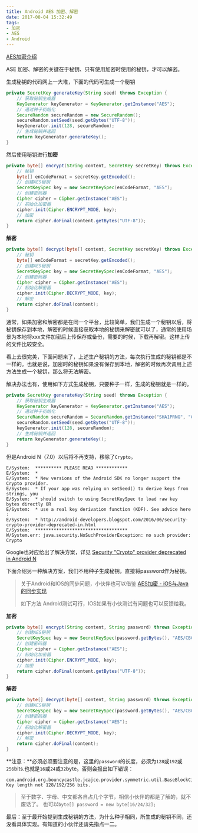 ```yaml
---
title: Android AES 加密、解密
date: 2017-08-04 15:32:49
tags: 
- 加密
- AES
- Android
---
```


[AES加密介绍](https://baike.baidu.com/item/aes/5903?fr=aladdin)

ASE 加密、解密的关键在于秘钥、只有使用加密时使用的秘钥，才可以解密。

生成秘钥的代码网上一大堆，下面的代码可生成一个秘钥

``` java
private SecretKey generateKey(String seed) throws Exception {
    // 获取秘钥生成器
    KeyGenerator keyGenerator = KeyGenerator.getInstance("AES");
    // 通过种子初始化
    SecureRandom secureRandom = new SecureRandom();
    secureRandom.setSeed(seed.getBytes("UTF-8"));
    keyGenerator.init(128, secureRandom);
    // 生成秘钥并返回
    return keyGenerator.generateKey();
}
```

然后使用秘钥进行**加密**

``` java
private byte[] encrypt(String content, SecretKey secretKey) throws Exception {
    // 秘钥
    byte[] enCodeFormat = secretKey.getEncoded();
    // 创建AES秘钥
    SecretKeySpec key = new SecretKeySpec(enCodeFormat, "AES");
    // 创建密码器
    Cipher cipher = Cipher.getInstance("AES");
    // 初始化加密器
    cipher.init(Cipher.ENCRYPT_MODE, key);
    // 加密
    return cipher.doFinal(content.getBytes("UTF-8"));
}
```

**解密**

``` java
private byte[] decrypt(byte[] content, SecretKey secretKey) throws Exception {
    // 秘钥
    byte[] enCodeFormat = secretKey.getEncoded();
    // 创建AES秘钥
    SecretKeySpec key = new SecretKeySpec(enCodeFormat, "AES");
    // 创建密码器
    Cipher cipher = Cipher.getInstance("AES");
    // 初始化解密器
    cipher.init(Cipher.DECRYPT_MODE, key);
    // 解密
    return cipher.doFinal(content);
}
```

通常，如果加密和解密都是在同一个平台，比较简单，我们生成一个秘钥以后，将秘钥保存到本地，解密的时候直接获取本地的秘钥来解密就可以了，通常的使用场景为本地将xxx文件加密后上传保存或备份，需要的时候，下载再解密。这样上传的文件比较安全。


看上去很完美，下面问题来了，上述生产秘钥的方法，每次执行生成的秘钥都是不一样的。也就是说，加密时的秘钥如果没有保存到本地，解密的时候再次调用上述方法生成一个秘钥，那么将无法解密。

解决办法也有，使用如下方式生成秘钥，只要种子一样，生成的秘钥就是一样的。

``` java
private SecretKey generateKey(String seed) throws Exception {
    // 获取秘钥生成器
    KeyGenerator keyGenerator = KeyGenerator.getInstance("AES");
    // 通过种子初始化
    SecureRandom secureRandom = SecureRandom.getInstance("SHA1PRNG", "Crypto");
    secureRandom.setSeed(seed.getBytes("UTF-8"));
    keyGenerator.init(128, secureRandom);
    // 生成秘钥并返回
    return keyGenerator.generateKey();
}
```

但是Android N（7.0）以后将不再支持，移除了`Crypto`。

``` Log
E/System:  ********** PLEASE READ ************ 
E/System:  * 
E/System:  * New versions of the Android SDK no longer support the Crypto provider.
E/System:  * If your app was relying on setSeed() to derive keys from strings, you
E/System:  * should switch to using SecretKeySpec to load raw key bytes directly OR
E/System:  * use a real key derivation function (KDF). See advice here : 
E/System:  * http://android-developers.blogspot.com/2016/06/security-crypto-provider-deprecated-in.html 
E/System:  *********************************** 
W/System.err: java.security.NoSuchProviderException: no such provider: Crypto
```

Google也对应给出了解决方案，详见 [Security "Crypto" provider deprecated in Android N](https://android-developers.googleblog.com/2016/06/security-crypto-provider-deprecated-in.html)


下面介绍另一种解决方案，我们不用种子生成秘钥，直接将password作为秘钥。

> 关于Android和IOS的同步问题，小伙伴也可以借鉴 [AES加密 - iOS与Java的同步实现](http://www.jianshu.com/p/df828a57cb8f)
>
> 如下方法 Android测试可行，IOS如果有小伙测试有问题也可以反馈给我。


**加密**

``` java
private byte[] encrypt(String content, String password) throws Exception {
    // 创建AES秘钥
    SecretKeySpec key = new SecretKeySpec(password.getBytes(), "AES/CBC/PKCS5PADDING");
    // 创建密码器
    Cipher cipher = Cipher.getInstance("AES");
    // 初始化加密器
    cipher.init(Cipher.ENCRYPT_MODE, key);
    // 加密
    return cipher.doFinal(content.getBytes("UTF-8"));
}
```
    
**解密**

``` java
private byte[] decrypt(byte[] content, String password) throws Exception {
    // 创建AES秘钥
    SecretKeySpec key = new SecretKeySpec(password.getBytes(), "AES/CBC/PKCS5PADDING");
    // 创建密码器
    Cipher cipher = Cipher.getInstance("AES");
    // 初始化解密器
    cipher.init(Cipher.DECRYPT_MODE, key);
    // 解密
    return cipher.doFinal(content);
}
```

**注意：**必须必须要注意的是，这里的`password`的长度，必须为`128`或`192`或`256`bits.也就是`16`或`24`或`32`byte。否则会报出如下错误：

``` Log
com.android.org.bouncycastle.jcajce.provider.symmetric.util.BaseBlockCipher$1: Key length not 128/192/256 bits.
```

> 至于数字、字母、中文都各自占几个字节，相信小伙伴的都是了解的，就不废话了。
> 也可以`byte[] password = new byte[16/24/32];`

最后：至于最开始提到生成秘钥的方法，为什么种子相同，所生成的秘钥不同，还没看具体实现。有知道的小伙伴还请先指点一二。



